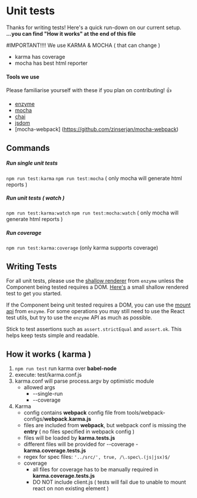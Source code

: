 # Unit tests

Thanks for writing tests! Here's a quick run-down on our current setup.
**...you can find "How it works" at the end of this file**

#IMPORTANT!!!!
We use KARMA & MOCHA ( that can change )
- karma has coverage
- mocha has best html reporter

#### Tools we use

Please familiarise yourself with these if you plan on contributing! :+1:

 - [enzyme](https://github.com/airbnb/enzyme)
 - [mocha](https://mochajs.org)
 - [chai](http://chaijs.com)
 - [jsdom](https://github.com/tmpvar/jsdom)
 - [mocha-webpack] (https://github.com/zinserjan/mocha-webpack)

## Commands

##### Run single unit tests
`npm run test:karma`
`npm run test:mocha`
( only mocha will generate html reports )

##### Run unit tests ( watch )
`npm run test:karma:watch`
`npm run test:mocha:watch`
( only mocha will generate html reports )

##### Run coverage
`npm run test:karma:coverage`
(only karma supports coverage)

## Writing Tests

For all unit tests, please use the [shallow renderer](https://github.com/airbnb/enzyme/blob/master/docs/api/shallow.md) from `enzyme` unless the Component being tested requires a DOM. [Here's](https://github.com/callemall/material-ui/blob/master/src/Avatar/Avatar.spec.js) a small shallow rendered test to get you started.

If the Component being unit tested requires a DOM, you can use the [mount api](https://github.com/airbnb/enzyme/blob/master/docs/api/mount.md) from `enzyme`. For some operations you may still need to use the React test utils, but try to use the `enzyme` API as much as possible.

Stick to test assertions such as `assert.strictEqual` and `assert.ok`. This helps keep tests simple and readable.

## How it works ( karma )
1. `npm run test` run karma over **babel-node**
2. execute: test/karma.conf.js
3. karma.conf will parse process.argv by optimistic module
    * allowed args
        * --single-run
        * --coverage
4. Karma
    * config contains **webpack** config file from tools/webpack-configs/**webpack.karma.js**
    * files are included from **webpack**, but webpack conf is missing the **entry** ( no files specified in webpack config )
    * files will be loaded by **karma.tests.js**
    * different files will be provided for --coverage - **karma.coverage.tests.js**
    * regex for spec files: `'../src/', true, /\.spec\.(js|jsx)$/`
    * coverage
        * all files for coverage has to be manually required in **karma.coverage.tests.js**
        * DO NOT include client.js ( tests will fail due to unable to mount react on non existing element )
